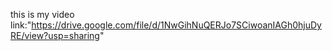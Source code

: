 this is my video link:"https://drive.google.com/file/d/1NwGihNuQERJo7SCiwoanIAGh0hjuDyRE/view?usp=sharing"
